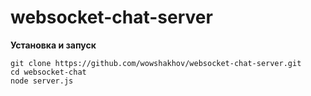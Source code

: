 # websocket-chat-server

**Установка и запуск**

```
git clone https://github.com/wowshakhov/websocket-chat-server.git
cd websocket-chat
node server.js
```
